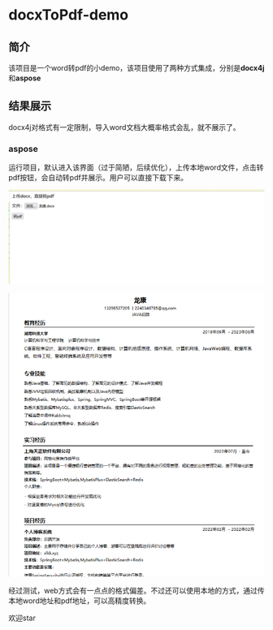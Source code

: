 # docxToPdf-demo

## 简介

该项目是一个word转pdf的小demo，该项目使用了两种方式集成，分别是**docx4j**和**aspose**



## 结果展示

docx4j对格式有一定限制，导入word文档大概率格式会乱，就不展示了。

### aspose

运行项目，默认进入该界面（过于简陋，后续优化），上传本地word文件，点击转pdf按钮，会自动转pdf并展示。用户可以直接下载下来。

![image-20220906112611338](.\README.assets\image-20220906112611338.png)

![image-20220906113043853](.\README.assets\image-20220906113043853.png)

经过测试，web方式会有一点点的格式偏差。不过还可以使用本地的方式，通过传本地word地址和pdf地址，可以高精度转换。

欢迎star

